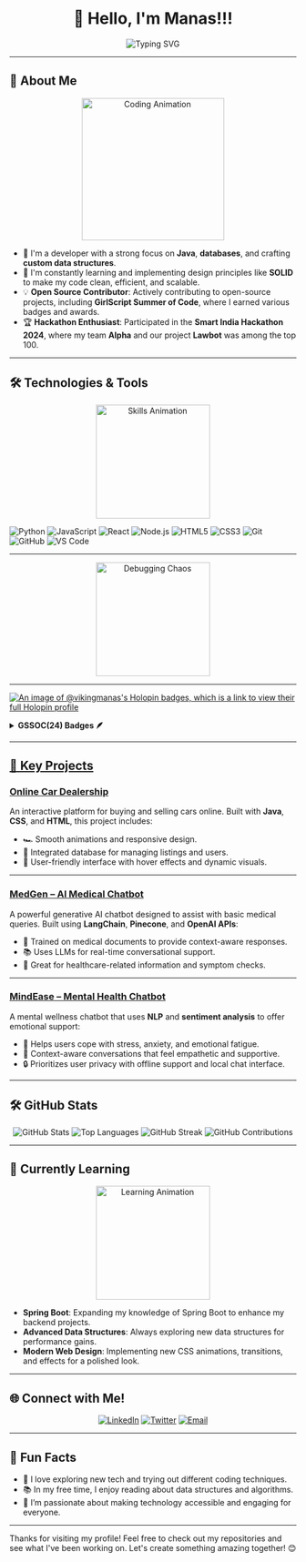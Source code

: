 <h1 align="center">👋 Hello, I'm Manas!!! </h1>

<p align="center">
    <img src="https://readme-typing-svg.demolab.com?font=Fira+Code&weight=500&size=24&pause=1000&color=FFA500&center=true&width=435&lines=Passionate+Developer+%7C+Java+Enthusiast;Backend+Architect+%7C+Frontend+Designer;Building+Functional+and+Engaging+Apps" alt="Typing SVG" />
</p>

---

## 🎯 About Me

<div align="center">
    <img src="https://media.giphy.com/media/l0HUpt2s9Pclgt9Vm/giphy.gif" alt="Coding Animation" width="250" />
</div>

- 💼 I'm a developer with a strong focus on **Java**, **databases**, and crafting **custom data structures**.
- 🚀 I'm constantly learning and implementing design principles like **SOLID** to make my code clean, efficient, and scalable.
- 💡 **Open Source Contributor**: Actively contributing to open-source projects, including **GirlScript Summer of Code**, where I earned various badges and awards.
- 🏆 **Hackathon Enthusiast**: Participated in the **Smart India Hackathon 2024**, where my team **Alpha** and our project **Lawbot** was among the top 100.

---
## 🛠️ Technologies & Tools

<div align="center">
    <img src="https://media.giphy.com/media/f9XgHHnPnDjOF1hWpl/giphy.gif" alt="Skills Animation" width="200" />
</div>

![Python](https://img.shields.io/badge/-Python-333?style=flat&logo=python)
![JavaScript](https://img.shields.io/badge/-JavaScript-333?style=flat&logo=javascript)
![React](https://img.shields.io/badge/-React-333?style=flat&logo=react)
![Node.js](https://img.shields.io/badge/-Node.js-333?style=flat&logo=node.js)
![HTML5](https://img.shields.io/badge/-HTML5-333?style=flat&logo=html5)
![CSS3](https://img.shields.io/badge/-CSS3-333?style=flat&logo=css3)
![Git](https://img.shields.io/badge/-Git-333?style=flat&logo=git)
![GitHub](https://img.shields.io/badge/-GitHub-333?style=flat&logo=github)
![VS Code](https://img.shields.io/badge/-VS%20Code-333?style=flat&logo=visual-studio-code)

---

<div align="center">
    <img src="https://media.giphy.com/media/kspVl6FzbdblOMKRmM/giphy.gif?cid=790b7611rncfrim6rqt4ysjrrxy4p280phehbeuhrhpi9lzv&ep=v1_gifs_search&rid=giphy.gif&ct=g" alt="Debugging Chaos" width="200" />
</div>

---

[![An image of @vikingmanas's Holopin badges, which is a link to view their full Holopin profile](https://holopin.me/vikingmanas)](https://holopin.io/@vikingmanas)

<details>	
 <summary><b>GSSOC(24) Badges 🪶</b></summary><br>
<div style='display:flex; align-items:center; gap: 10px;' align='center'><a href="https://gssoc.girlscript.tech/leaderboard">
<img src="https://raw.githubusercontent.com/GSSoC24/Postman-Challenge/main/docs/assets/Postman%20White.png" width="100px" height="100px" />
  <img src="https://raw.githubusercontent.com/GSSoC24/Postman-Challenge/main/docs/assets/1.png" width="100px" height="100px" />
  <img src="https://raw.githubusercontent.com/GSSoC24/Postman-Challenge/main/docs/assets/2.png" width="100px" height="100px" />
  <img src="https://raw.githubusercontent.com/GSSoC24/Postman-Challenge/main/docs/assets/3.png" width="100px" height="100px" />
  <img src="https://raw.githubusercontent.com/GSSoC24/Postman-Challenge/main/docs/assets/4.png" width="100px" height="100px" />
  <img src="https://raw.githubusercontent.com/GSSoC24/Postman-Challenge/main/docs/assets/5.png" width="100px" height="100px" />
</div>
</details>

---
## 🚀 Key Projects

### [Online Car Dealership](https://github.com/vikingmanas/online-car-dealership)
An interactive platform for buying and selling cars online. Built with **Java**, **CSS**, and **HTML**, this project includes:
- 🏎️ Smooth animations and responsive design.
- 💾 Integrated database for managing listings and users.
- 👥 User-friendly interface with hover effects and dynamic visuals.

---

### [MedGen – AI Medical Chatbot](https://github.com/vikingmanas/medgen)
A powerful generative AI chatbot designed to assist with basic medical queries. Built using **LangChain**, **Pinecone**, and **OpenAI APIs**:
- 🤖 Trained on medical documents to provide context-aware responses.
- 📚 Uses LLMs for real-time conversational support.
- 🧠 Great for healthcare-related information and symptom checks.

---

### [MindEase – Mental Health Chatbot](https://github.com/vikingmanas/mental-health-chatbot)
A mental wellness chatbot that uses **NLP** and **sentiment analysis** to offer emotional support:
- 🧘 Helps users cope with stress, anxiety, and emotional fatigue.
- 💬 Context-aware conversations that feel empathetic and supportive.
- 🔒 Prioritizes user privacy with offline support and local chat interface.




---

## 🛠️ GitHub Stats

<p align="center">
    <img src="https://github-readme-stats.vercel.app/api?username=vikingmanas&show_icons=true&theme=radical" alt="GitHub Stats">
    <img src="https://github-readme-stats.vercel.app/api/top-langs/?username=vikingmanas&layout=compact&theme=radical" alt="Top Languages">
    <img src="https://github-readme-streak-stats.herokuapp.com?user=vikingmanas&theme=radical&hide_border=true" alt="GitHub Streak">
    <img src="https://github-contributor-stats.vercel.app/api?username=vikingmanas&limit=5&theme=radical" alt="GitHub Contributions">
</p>

---

## 🌱 Currently Learning

<div align="center">
    <img src="https://media.giphy.com/media/xT39D7ubkIUIrgX5qo/giphy.gif" alt="Learning Animation" width="200" />
</div>

- **Spring Boot**: Expanding my knowledge of Spring Boot to enhance my backend projects.
- **Advanced Data Structures**: Always exploring new data structures for performance gains.
- **Modern Web Design**: Implementing new CSS animations, transitions, and effects for a polished look.

---

## 🌐 Connect with Me!

<p align="center">
    <a href="https://www.linkedin.com/in/manas-dubey-415385296" target="_blank"><img src="https://img.shields.io/badge/LinkedIn-0077B5?style=for-the-badge&logo=linkedin&logoColor=white" alt="LinkedIn"></a>
    <a href="https://x.com/DubeyManas007" target="_blank"><img src="https://img.shields.io/badge/Twitter-1DA1F2?style=for-the-badge&logo=twitter&logoColor=white" alt="Twitter"></a>
    <a href="mailto:manasdubey2709@gmail.com"><img src="https://img.shields.io/badge/Email-D14836?style=for-the-badge&logo=gmail&logoColor=white" alt="Email"></a>
</p>

---

## 🧩 Fun Facts

- 🎸 I love exploring new tech and trying out different coding techniques.
- 📚 In my free time, I enjoy reading about data structures and algorithms.
- 🌄 I’m passionate about making technology accessible and engaging for everyone.

---

Thanks for visiting my profile! Feel free to check out my repositories and see what I've been working on. Let's create something amazing together! 😊
